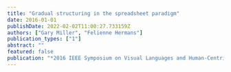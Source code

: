 ```yaml
---
title: "Gradual structuring in the spreadsheet paradigm"
date: 2016-01-01
publishDate: 2022-02-02T11:00:27.733159Z
authors: ["Gary Miller", "Felienne Hermans"]
publication_types: ["1"]
abstract: ""
featured: false
publication: "*2016 IEEE Symposium on Visual Languages and Human-Centric Computing (VL/HCC)*"
---
```


